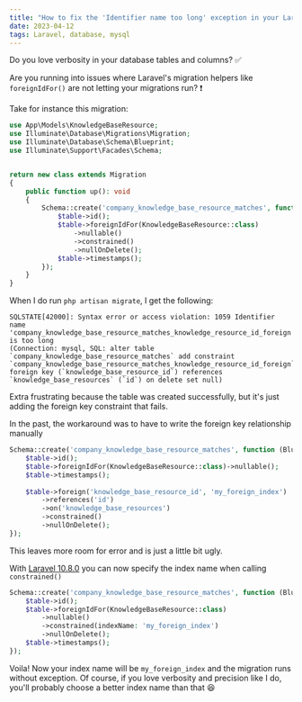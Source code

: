 ```yaml
---
title: "How to fix the 'Identifier name too long' exception in your Laravel migrations"
date: 2023-04-12
tags: Laravel, database, mysql
---
```


Do you love verbosity in your database tables and columns? ✅

Are you running into issues where Laravel's migration helpers like `foreignIdFor()` are not letting your migrations run? ❗

Take for instance this migration:

```php
use App\Models\KnowledgeBaseResource;
use Illuminate\Database\Migrations\Migration;
use Illuminate\Database\Schema\Blueprint;
use Illuminate\Support\Facades\Schema;


return new class extends Migration
{
    public function up(): void
    {
        Schema::create('company_knowledge_base_resource_matches', function (Blueprint $table) {
            $table->id();
            $table->foreignIdFor(KnowledgeBaseResource::class)
                ->nullable()
                ->constrained()
                ->nullOnDelete();
            $table->timestamps();
        });
    }
}
```

When I do run `php artisan migrate`, I get the following:

```
SQLSTATE[42000]: Syntax error or access violation: 1059 Identifier name 'company_knowledge_base_resource_matches_knowledge_resource_id_foreign' is too long
(Connection: mysql, SQL: alter table `company_knowledge_base_resource_matches` add constraint `company_knowledge_base_resource_matches_knowledge_resource_id_foreign` foreign key (`knowledge_base_resource_id`) references `knowledge_base_resources` (`id`) on delete set null)
```

Extra frustrating because the table was created successfully, but it's just adding the foreign key constraint that fails.

In the past, the workaround was to have to write the foreign key relationship manually

```php
Schema::create('company_knowledge_base_resource_matches', function (Blueprint $table) {
    $table->id();
    $table->foreignIdFor(KnowledgeBaseResource::class)->nullable();
    $table->timestamps();
    
    $table->foreign('knowledge_base_resource_id', 'my_foreign_index')
        ->references('id')
        ->on('knowledge_base_resources')
        ->constrained()
        ->nullOnDelete();
});
```

This leaves more room for error and is just a little bit ugly.

With [Laravel 10.8.0](https://github.com/laravel/framework/releases/tag/v10.8.0) you can now specify the index name when calling `constrained()`
```php
Schema::create('company_knowledge_base_resource_matches', function (Blueprint $table) {
    $table->id();
    $table->foreignIdFor(KnowledgeBaseResource::class)
        ->nullable()
        ->constrained(indexName: 'my_foreign_index')
        ->nullOnDelete();
    $table->timestamps();
});
```

Voila! Now your index name will be `my_foreign_index` and the migration runs without exception. Of course, if you love verbosity and precision like I do, you'll probably choose a better index name than that :laughing:
